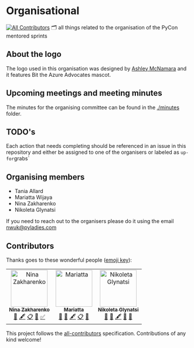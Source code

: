 # Organisational
[![All Contributors](https://img.shields.io/badge/all_contributors-3-orange.svg?style=flat-square)](#contributors)
🗂 all things related to the organisation of the PyCon mentored sprints

## About the logo
The logo used in this organisation was designed by [Ashley McNamara](https://twitter.com/ashleymcnamara) and it features Bit the Azure Advocates mascot.


## Upcoming meetings and meeting minutes

The minutes for the organising committee can be found in the [./minutes](./minutes) folder.

## TODO's
Each action that needs completing should be referenced in an issue in this repository and either be assigned to one of the organisers or labeled as `up-for`grabs`


## Organising members
- Tania Allard
- Mariatta Wijaya
- Nina Zakharenko
- Nikoleta Glynatsi

If you need to reach out to the organisers please do it using the email [nwuk@pyladies.com](nwuk@pyladies.com)

## Contributors

Thanks goes to these wonderful people ([emoji key](https://allcontributors.org/docs/en/emoji-key)):

<!-- ALL-CONTRIBUTORS-LIST:START - Do not remove or modify this section -->
<!-- prettier-ignore -->
<table><tr><td align="center"><a href="http://nnja.io"><img src="https://avatars1.githubusercontent.com/u/2030983?v=4" width="100px;" alt="Nina Zakharenko"/><br /><sub><b>Nina Zakharenko</b></sub></a><br /><a href="#question-nnja" title="Answering Questions">💬</a> <a href="#content-nnja" title="Content">🖋</a> <a href="#eventOrganizing-nnja" title="Event Organizing">📋</a> <a href="#ideas-nnja" title="Ideas, Planning, & Feedback">🤔</a> <a href="#tutorial-nnja" title="Tutorials">✅</a></td><td align="center"><a href="https://mariatta.ca"><img src="https://avatars1.githubusercontent.com/u/5844587?v=4" width="100px;" alt="Mariatta"/><br /><sub><b>Mariatta</b></sub></a><br /><a href="#question-Mariatta" title="Answering Questions">💬</a> <a href="https://github.com/pycon-mentored-sprints/organisational/commits?author=Mariatta" title="Documentation">📖</a> <a href="#content-Mariatta" title="Content">🖋</a> <a href="#eventOrganizing-Mariatta" title="Event Organizing">📋</a> <a href="#ideas-Mariatta" title="Ideas, Planning, & Feedback">🤔</a></td><td align="center"><a href="https://github.com/Nikoleta-v3"><img src="https://avatars0.githubusercontent.com/u/19708408?v=4" width="100px;" alt="Nikoleta Glynatsi"/><br /><sub><b>Nikoleta Glynatsi</b></sub></a><br /><a href="#question-Nikoleta-v3" title="Answering Questions">💬</a> <a href="https://github.com/pycon-mentored-sprints/organisational/commits?author=Nikoleta-v3" title="Documentation">📖</a> <a href="#content-Nikoleta-v3" title="Content">🖋</a> <a href="#review-Nikoleta-v3" title="Reviewed Pull Requests">👀</a> <a href="#ideas-Nikoleta-v3" title="Ideas, Planning, & Feedback">🤔</a></td></tr></table>

<!-- ALL-CONTRIBUTORS-LIST:END -->

This project follows the [all-contributors](https://github.com/all-contributors/all-contributors) specification. Contributions of any kind welcome!